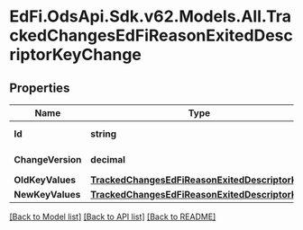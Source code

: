 # EdFi.OdsApi.Sdk.v62.Models.All.TrackedChangesEdFiReasonExitedDescriptorKeyChange

## Properties

Name | Type | Description | Notes
------------ | ------------- | ------------- | -------------
**Id** | **string** | Resource identifier | [optional] 
**ChangeVersion** | **decimal** | Change version | [optional] 
**OldKeyValues** | [**TrackedChangesEdFiReasonExitedDescriptorKey**](TrackedChangesEdFiReasonExitedDescriptorKey.md) |  | [optional] 
**NewKeyValues** | [**TrackedChangesEdFiReasonExitedDescriptorKey**](TrackedChangesEdFiReasonExitedDescriptorKey.md) |  | [optional] 

[[Back to Model list]](../README.md#documentation-for-models) [[Back to API list]](../README.md#documentation-for-api-endpoints) [[Back to README]](../README.md)

